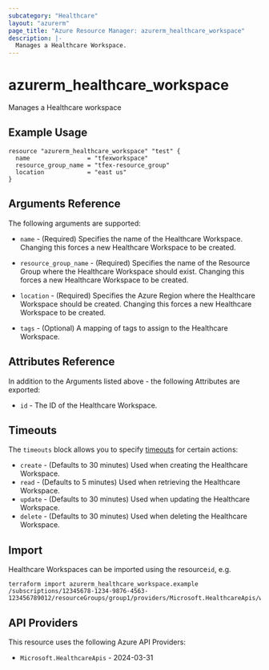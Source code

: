 ```yaml
---
subcategory: "Healthcare"
layout: "azurerm"
page_title: "Azure Resource Manager: azurerm_healthcare_workspace"
description: |-
  Manages a Healthcare Workspace.
---
```


# azurerm_healthcare_workspace

Manages a Healthcare workspace

## Example Usage

```hcl
resource "azurerm_healthcare_workspace" "test" {
  name                = "tfexworkspace"
  resource_group_name = "tfex-resource_group"
  location            = "east us"
}
```

## Arguments Reference

The following arguments are supported:

* `name` - (Required) Specifies the name of the Healthcare Workspace. Changing this forces a new Healthcare Workspace to be created.

* `resource_group_name` - (Required) Specifies the name of the Resource Group where the Healthcare Workspace should exist. Changing this forces a new Healthcare Workspace to be created.

* `location` - (Required) Specifies the Azure Region where the Healthcare Workspace should be created. Changing this forces a new Healthcare Workspace to be created.

* `tags` - (Optional) A mapping of tags to assign to the Healthcare Workspace.

## Attributes Reference

In addition to the Arguments listed above - the following Attributes are exported:

* `id` - The ID of the Healthcare Workspace.

## Timeouts

The `timeouts` block allows you to specify [timeouts](https://developer.hashicorp.com/terraform/language/resources/configure#define-operation-timeouts) for certain actions:

* `create` - (Defaults to 30 minutes) Used when creating the Healthcare Workspace.
* `read` - (Defaults to 5 minutes) Used when retrieving the Healthcare Workspace.
* `update` - (Defaults to 30 minutes) Used when updating the Healthcare Workspace.
* `delete` - (Defaults to 30 minutes) Used when deleting the Healthcare Workspace.

## Import

Healthcare Workspaces can be imported using the resource`id`, e.g.

```shell
terraform import azurerm_healthcare_workspace.example /subscriptions/12345678-1234-9876-4563-123456789012/resourceGroups/group1/providers/Microsoft.HealthcareApis/workspaces/workspace1
```

## API Providers
<!-- This section is generated, changes will be overwritten -->
This resource uses the following Azure API Providers:

* `Microsoft.HealthcareApis` - 2024-03-31
